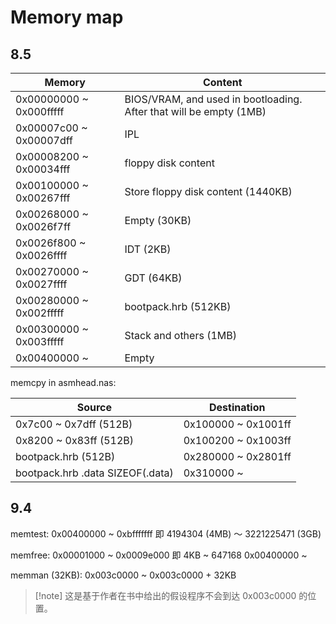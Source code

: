 # Memory map

## 8.5

| Memory                  | Content                                                            |
| ----------------------- | ------------------------------------------------------------------ |
| 0x00000000 ~ 0x000fffff | BIOS/VRAM, and used in bootloading. After that will be empty (1MB) |
| 0x00007c00 ~ 0x00007dff | IPL                                                                |
| 0x00008200 ~ 0x00034fff | floppy disk content                                                |
| 0x00100000 ~ 0x00267fff | Store floppy disk content (1440KB)                                 |
| 0x00268000 ~ 0x0026f7ff | Empty (30KB)                                                       |
| 0x0026f800 ~ 0x0026ffff | IDT (2KB)                                                          |
| 0x00270000 ~ 0x0027ffff | GDT (64KB)                                                         |
| 0x00280000 ~ 0x002fffff | bootpack.hrb (512KB)                                               |
| 0x00300000 ~ 0x003fffff | Stack and others (1MB)                                             |
| 0x00400000 ~            | Empty                                                              |

memcpy in asmhead.nas:

| Source                           | Destination         |
| -------------------------------- | ------------------- |
| 0x7c00 ~ 0x7dff (512B)           | 0x100000 ~ 0x1001ff |
| 0x8200 ~ 0x83ff (512B)           | 0x100200 ~ 0x1003ff |
| bootpack.hrb (512B)              | 0x280000 ~ 0x2801ff |
| bootpack.hrb .data SIZEOF(.data) | 0x310000 ~          |

## 9.4

memtest:
0x00400000 ~ 0xbfffffff 即 4194304 (4MB) ～ 3221225471 (3GB)

memfree:
0x00001000 ~ 0x0009e000 即 4KB ~ 647168
0x00400000 ~

memman (32KB):
0x003c0000 ~ 0x003c0000 + 32KB

> [!note] 这是基于作者在书中给出的假设程序不会到达 0x003c0000 的位置。
